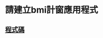 # 請建立bmi計窗應用程式

## [程式碼](https://github.com/jasonlin0301/__11304_python_2024_tvdi__/blob/main/homework/林宣安/issue216/BMI.py)
